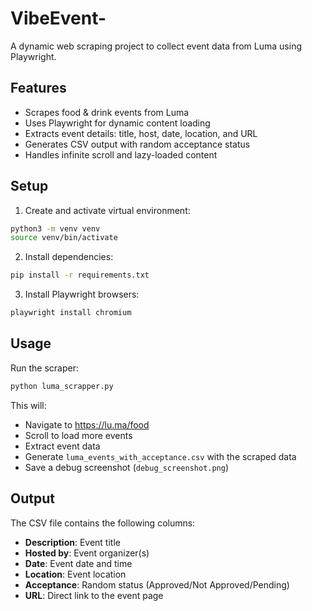 # VibeEvent-

A dynamic web scraping project to collect event data from Luma using Playwright.

## Features

- Scrapes food & drink events from Luma
- Uses Playwright for dynamic content loading
- Extracts event details: title, host, date, location, and URL
- Generates CSV output with random acceptance status
- Handles infinite scroll and lazy-loaded content

## Setup

1. Create and activate virtual environment:
```bash
python3 -m venv venv
source venv/bin/activate
```

2. Install dependencies:
```bash
pip install -r requirements.txt
```

3. Install Playwright browsers:
```bash
playwright install chromium
```

## Usage

Run the scraper:
```bash
python luma_scrapper.py
```

This will:
- Navigate to https://lu.ma/food
- Scroll to load more events
- Extract event data
- Generate `luma_events_with_acceptance.csv` with the scraped data
- Save a debug screenshot (`debug_screenshot.png`)

## Output

The CSV file contains the following columns:
- **Description**: Event title
- **Hosted by**: Event organizer(s)
- **Date**: Event date and time
- **Location**: Event location
- **Acceptance**: Random status (Approved/Not Approved/Pending)
- **URL**: Direct link to the event page
